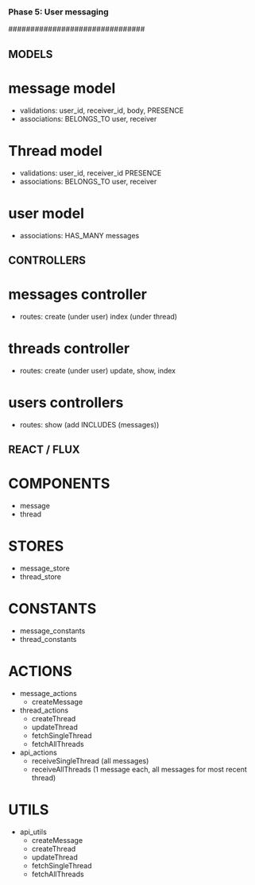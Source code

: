 ### Phase 5: User messaging ###
###############################

## MODELS

# message model
  - validations:  user_id, receiver_id, body, PRESENCE
  - associations: BELONGS_TO user, receiver

# Thread model
  - validations: user_id, receiver_id PRESENCE
  - associations: BELONGS_TO user, receiver

# user model
  - associations: HAS_MANY messages


## CONTROLLERS

# messages controller
  - routes:       create (under user)
                  index (under thread)

# threads controller
  - routes:       create (under user)
                  update, show, index

# users controllers
  - routes:       show (add INCLUDES (messages))


## REACT / FLUX

# COMPONENTS    
  - message
  - thread

# STORES        
  - message_store
  - thread_store

# CONSTANTS     
  - message_constants
  - thread_constants

# ACTIONS       
  - message_actions
    - createMessage
  - thread_actions
    - createThread
    - updateThread
    - fetchSingleThread
    - fetchAllThreads
  - api_actions
    - receiveSingleThread (all messages)
    - receiveAllThreads (1 message each, all messages for most recent thread)

# UTILS         
  - api_utils
    - createMessage
    - createThread
    - updateThread
    - fetchSingleThread
    - fetchAllThreads
